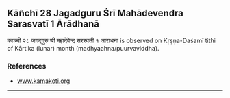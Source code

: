## Kāñchī 28 Jagadguru Śrī Mahādevendra Sarasvatī 1 Ārādhanā
काञ्ची २८ जगद्गुरु श्री महादेवेन्द्र सरस्वती १ आराधना is observed on Kṛṣṇa-Daśamī tithi of Kārtika (lunar) month (madhyaahna/puurvaviddha).


### References
* www.kamakoti.org


---
